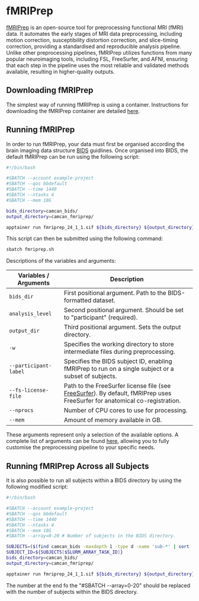 # fMRIPrep

[fMRIPrep](https://fmriprep.org/) is an open-source tool for preprocessing functional MRI (fMRI) data. It automates the early stages of MRI data preprocessing, including motion correction, susceptibility distortion correction, and slice-timing correction, providing a standardised and reproducible analysis pipeline. Unlike other preprocessing pipelines, fMRIPrep utilizes functions from many popular neuroimaging tools, including FSL, FreeSurfer, and AFNI, ensuring that each step in the pipeline uses the most reliable and validated methods available, resulting in higher-quality outputs.

## Downloading fMRIPrep

The simplest way of running fMRIPrep is using a container. Instructions for downloading the fMRIPrep container are detailed [here](../containers/containers.md).

## Running fMRIPrep

In order to run fMRIPrep, your data must first be organised according the brain imaging data structure [BIDS](https://bids.neuroimaging.io/) guidlines. Once organised into BIDS, the default fMRIPrep can be run using the following script:

``` bash
#!/bin/bash

#SBATCH --account example-project
#SBATCH --qos bbdefault
#SBATCH --time 1440
#SBATCH --ntasks 4
#SBATCH --mem 18G

bids_directory=camcan_bids/
output_directory=camcan_fmriprep/

apptainer run fmriprep_24_1_1.sif ${bids_directory} ${output_directory} participant -w work/ --participant-label ${SUBJECT_ID} --fs-license-file ~/license.txt 
```

This script can then be submitted using the following command:

``` bash
sbatch fmriprep.sh
```

Descriptions of the variables and arguments:

| Variables / Arguments       | Description                                                           |
|-----------------------------|-----------------------------------------------------------------------|
| `bids_dir`                  | First positional argument. Path to the BIDS-formatted dataset.       |
| `analysis_level`            | Second positional argument. Should be set to "participant" (required).|
| `output_dir`                | Third positional argument. Sets the output directory.                |
| `-w`                        | Specifies the working directory to store intermediate files during preprocessing. |
| `--participant-label`       | Specifies the BIDS subject ID, enabling fMRIPrep to run on a single subject or a subset of subjects. |
| `--fs-license-file`         | Path to the FreeSurfer license file (see [FreeSurfer](../freesurfer/freesurfer/)). By default, fMRIPrep uses FreeSurfer for anatomical co-registration. |
| `--nprocs`                  | Number of CPU cores to use for processing.                           |
| `--mem`                     | Amount of memory available in GB.                                    |

These arguments represent only a selection of the available options. A complete list of arguments can be found [here](link), allowing you to fully customise the preprocessing pipeline to your specific needs.

## Running fMRIPrep Across all Subjects

It is also possible to run all subjects within a BIDS directory by using the following modified script:

``` bash
#!/bin/bash

#SBATCH --account example-project
#SBATCH --qos bbdefault
#SBATCH --time 1440
#SBATCH --ntasks 4
#SBATCH --mem 18G
#SBATCH --array=0-20 # Number of subjects in the BIDS directory.

SUBJECTS=($(find camcan_bids -maxdepth 1 -type d -name 'sub-*' | sort | xargs -n 1 basename))
SUBJECT_ID=${SUBJECTS[$SLURM_ARRAY_TASK_ID]}
bids_directory=camcan_bids/
output_directory=camcan_fmriprep/

apptainer run fmriprep_24_1_1.sif ${bids_directory} ${output_directory} participant -w work/ --participant-label ${SUBJECT_ID} --fs-license-file ~/license.txt 
```

The number at the end fo the "#SBATCH --array=0-20" should be replaced with the number of subjects within the BIDS directory.
